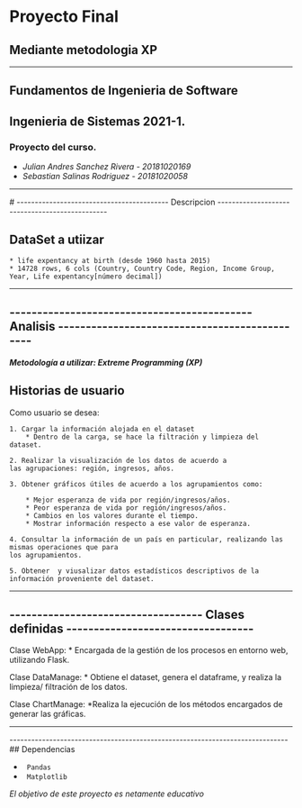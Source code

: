 # Proyecto Final
## Mediante metodologia XP
<hr>

## Fundamentos de Ingenieria de Software  
## Ingenieria de Sistemas 2021-1.
### Proyecto del curso.

* _Julian Andres Sanchez Rivera - 20181020169_
* _Sebastian Salinas Rodriguez - 20181020058_


<hr>
# ------------------------------------------  Descripcion  -----------------------------------------------

## DataSet a utiizar

	* life expentancy at birth (desde 1960 hasta 2015)
	* 14728 rows, 6 cols (Country, Country Code, Region, Income Group, Year, Life expentancy[número decimal])
	
<hr>

## -------------------------------------------- Analisis ----------------------------------------------

**_Metodología a utilizar: Extreme Programming (XP)_**

## Historias de usuario

Como usuario se desea:

    1. Cargar la información alojada en el dataset
        * Dentro de la carga, se hace la filtración y limpieza del dataset.
    
    2. Realizar la visualización de los datos de acuerdo a
    las agrupaciones: región, ingresos, años.
        
    3. Obtener gráficos útiles de acuerdo a los agrupamientos como:
    
        * Mejor esperanza de vida por región/ingresos/años.
        * Peor esperanza de vida por región/ingresos/años.
        * Cambios en los valores durante el tiempo.
        * Mostrar información respecto a ese valor de esperanza.
        
    4. Consultar la información de un país en particular, realizando las mismas operaciones que para
    los agrupamientos.
    
    5. Obtener  y viusalizar datos estadísticos descriptivos de la 
    información proveniente del dataset.
    
<hr>

## ----------------------------------- Clases definidas ----------------------------------

Clase WebApp:
    * Encargada de la gestión de los procesos en entorno web, utilizando Flask.
    
Clase DataManage:
    * Obtiene el dataset, genera el dataframe, y realiza la limpieza/ filtración de los datos.
    
Clase ChartManage:
    *Realiza la ejecución de los métodos encargados de generar las gráficas.
  
 <hr> 
  -----------------------------------------------------------------------------    
## Dependencias

* <code> Pandas </code>
* <code> Matplotlib </code>

_El objetivo de este proyecto es netamente educativo_
